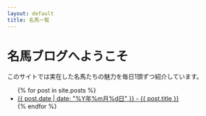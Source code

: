```yaml
---
layout: default
title: 名馬一覧
---
```


<h1>名馬ブログへようこそ</h1>
<p>このサイトでは実在した名馬たちの魅力を毎日1頭ずつ紹介しています。</p>

<ul>
  {% for post in site.posts %}
    <li>
      <a href="{{ site.baseurl }}{{ post.url }}">{{ post.date | date: "%Y年%m月%d日" }} - {{ post.title }}</a>
    </li>
  {% endfor %}
</ul>
